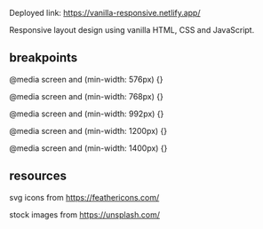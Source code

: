 Deployed link: https://vanilla-responsive.netlify.app/

Responsive layout design using vanilla HTML, CSS and JavaScript.

## breakpoints

@media screen and (min-width: 576px) {}

@media screen and (min-width: 768px) {}

@media screen and (min-width: 992px) {}

@media screen and (min-width: 1200px) {}

@media screen and (min-width: 1400px) {}

## resources

svg icons from https://feathericons.com/

stock images from https://unsplash.com/
